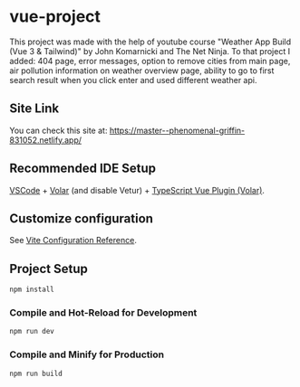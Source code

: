 # vue-project

This project was made with the help of youtube course "Weather App Build (Vue 3 & Tailwind)" by John Komarnicki and The Net Ninja. To that project I added: 404 page, error messages, option to remove cities from main page, air pollution information on weather overview page, ability to go to first search result when you click enter and used different weather api.

## Site Link

You can check this site at: https://master--phenomenal-griffin-831052.netlify.app/

## Recommended IDE Setup

[VSCode](https://code.visualstudio.com/) + [Volar](https://marketplace.visualstudio.com/items?itemName=Vue.volar) (and disable Vetur) + [TypeScript Vue Plugin (Volar)](https://marketplace.visualstudio.com/items?itemName=Vue.vscode-typescript-vue-plugin).

## Customize configuration

See [Vite Configuration Reference](https://vitejs.dev/config/).

## Project Setup

```sh
npm install
```

### Compile and Hot-Reload for Development

```sh
npm run dev
```

### Compile and Minify for Production

```sh
npm run build
```
